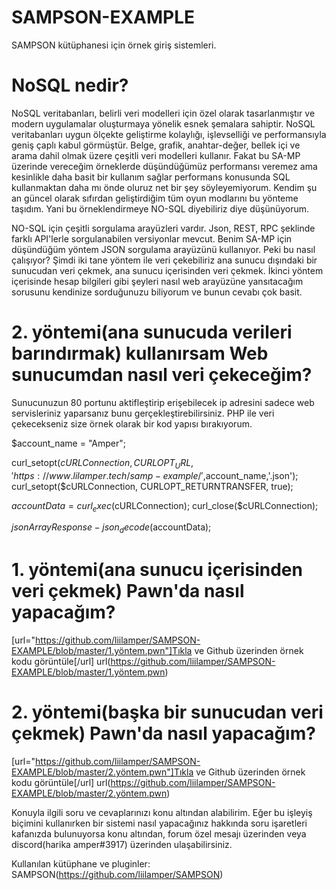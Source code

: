 # SAMPSON-EXAMPLE
SAMPSON kütüphanesi için örnek giriş sistemleri.

# NoSQL nedir?
NoSQL veritabanları, belirli veri modelleri için özel olarak tasarlanmıştır ve modern uygulamalar oluşturmaya yönelik esnek şemalara sahiptir. NoSQL veritabanları uygun ölçekte geliştirme kolaylığı, işlevselliği ve performansıyla geniş çaplı kabul görmüştür. Belge, grafik, anahtar-değer, bellek içi ve arama dahil olmak üzere çeşitli veri modelleri kullanır. Fakat bu SA-MP üzerinde vereceğim örneklerde düşündüğümüz performansı veremez ama kesinlikle daha basit bir kullanım sağlar performans konusunda SQL kullanmaktan daha mı önde oluruz net bir şey söyleyemiyorum. Kendim şu an güncel olarak sıfırdan geliştirdiğim tüm oyun modlarını bu yönteme taşıdım. Yani bu örneklendirmeye NO-SQL diyebiliriz diye düşünüyorum.

NO-SQL için çeşitli sorgulama arayüzleri vardır. Json, REST, RPC şeklinde farklı API'lerle sorgulanabilen versiyonlar mevcut. Benim SA-MP için düşündüğüm yöntem JSON sorgulama arayüzünü kullanıyor. Peki bu nasıl çalışıyor? Şimdi iki tane yöntem ile veri çekebiliriz ana sunucu dışındaki bir sunucudan veri çekmek, ana sunucu içerisinden veri çekmek. İkinci yöntem içerisinde hesap bilgileri gibi şeyleri nasıl web arayüzüne yansıtacağım sorusunu kendinize sorduğunuzu biliyorum ve bunun cevabı çok basit.

# 2. yöntemi(ana sunucuda verileri barındırmak) kullanırsam Web sunucumdan nasıl veri çekeceğim?
Sunucunuzun 80 portunu aktifleştirip erişebilecek ip adresini sadece web servisleriniz yaparsanız bunu gerçekleştirebilirsiniz. PHP ile veri çekecekseniz size örnek olarak bir kod yapısı bırakıyorum.

$account_name = "Amper";

curl_setopt($cURLConnection, CURLOPT_URL, 'https://www.lilamper.tech/samp-example/',$account_name,'.json');
curl_setopt($cURLConnection, CURLOPT_RETURNTRANSFER, true);

$accountData = curl_exec($cURLConnection);
curl_close($cURLConnection);

$jsonArrayResponse - json_decode($accountData);

# 1. yöntemi(ana sunucu içerisinden veri çekmek) Pawn'da nasıl yapacağım?
[url="https://github.com/liilamper/SAMPSON-EXAMPLE/blob/master/1.yöntem.pwn"]Tıkla ve Github üzerinden örnek kodu görüntüle[/url]
url(https://github.com/liilamper/SAMPSON-EXAMPLE/blob/master/1.yöntem.pwn)

# 2. yöntemi(başka bir sunucudan veri çekmek) Pawn'da nasıl yapacağım?
[url="https://github.com/liilamper/SAMPSON-EXAMPLE/blob/master/2.yöntem.pwn"]Tıkla ve Github üzerinden örnek kodu görüntüle[/url]
url(https://github.com/liilamper/SAMPSON-EXAMPLE/blob/master/2.yöntem.pwn)

Konuyla ilgili soru ve cevaplarınızı konu altından alabilirim. Eğer bu işleyiş biçimini kullanırken bir sistemi nasıl yapacağınız hakkında soru işaretleri kafanızda bulunuyorsa konu altından, forum özel mesajı üzerinden veya discord(harika amper#3917) üzerinden ulaşabilirsiniz.

Kullanılan kütüphane ve pluginler: SAMPSON(https://github.com/liilamper/SAMPSON)
